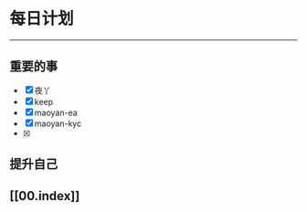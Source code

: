 
# 每日计划
---
## 重要的事

- [x]    夜丫
- [x]   keep
- [x]  maoyan-ea
- [x] maoyan-kyc
- [x] 



## 提升自己

  



## [[00.index]]










